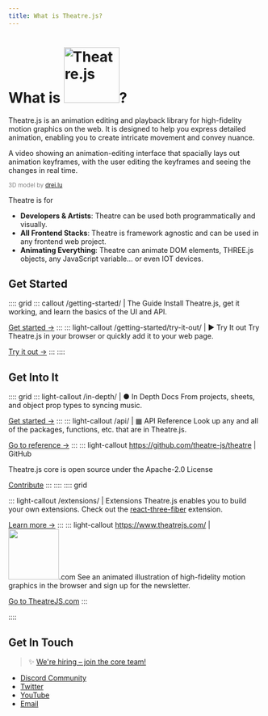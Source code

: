 ```yaml
---
title: What is Theatre.js?
---
```


# What is <img src="/public/theatrejs-logo-black.svg" width="110" alt="Theatre.js">?

Theatre.js is an animation editing and playback library for high-fidelity motion graphics on the web. It is designed to help you express detailed animation, enabling you to create intricate movement and convey nuance.

<VideoWithDescription autoplay="autoplay" src="/preview-1.mp4">A video showing an animation-editing interface that spacially lays out animation keyframes, with the user editing the keyframes and seeing the changes in real time.</VideoWithDescription>

<p style="margin: 0; color: grey">
  <sub>3D model by <a href="https://sketchfab.com/models/91964c1ce1a34c3985b6257441efa500">drei.lu</a></sub>
</p>

Theatre is for

- **Developers & Artists**: Theatre can be used both programmatically and visually.
- **All Frontend Stacks**: Theatre is framework agnostic and can be used in any frontend web project.
- **Animating Everything**: Theatre can animate DOM elements, THREE.js objects, any JavaScript variable... or even IOT devices.

## Get Started

:::: grid
::: callout /getting-started/ | <BookIcon/> The Guide
Install Theatre.js, get it working, and learn the basics of the UI and API.

[Get started →](/getting-started/)
:::
::: light-callout /getting-started/try-it-out/ | ▶ Try It out
Try Theatre.js in your browser or quickly add it to your web page.

[Try it out →](/getting-started/try-it-out/)
:::
::::

## Get Into It

:::: grid
::: light-callout /in-depth/ | ● In Depth Docs
From projects, sheets, and object prop types to syncing music.

[Get started →](/in-depth/)
:::
::: light-callout /api/ | ▦ API Reference
Look up any and all of the packages, functions, etc. that are in Theatre.js.

[Go to reference →](/api/)
:::
::: light-callout https://github.com/theatre-js/theatre | <GitHubLogoIcon style="vertical-align: text-top"/> GitHub

Theatre.js core is open source under the Apache-2.0 License <LicenseIcon style="vertical-align: middle"/>

[Contribute](https://github.com/theatre-js/theatre)
:::
::::
:::: grid

::: light-callout /extensions/ | <ExtensionIcon style="vertical-align: text-top"/> Extensions
Theatre.js enables you to build your own extensions. Check out the [react-three-fiber](extensions/r3f) extension.

[Learn more →](/extensions/)
:::
::: light-callout https://www.theatrejs.com/ | <img src="/public/theatrejs-logo-black.svg" width="100">.com
See an animated illustration of high-fidelity motion graphics in the browser and sign up for the newsletter.

[Go to TheatreJS.com](https://www.theatrejs.com/)
:::

::::

## Get In Touch

> ✨ [We're hiring – join the core team!](https://join.theatrejs.com/)

- [Discord Community](https://discord.gg/bm9f8F9Y9N)
- [Twitter](https://twitter.com/theatre_js)
- [YouTube](https://www.youtube.com/channel/UCsp9XOCs8v2twyq5kMLzS2Q)
- [Email](mailto:hello@theatrejs.com)
